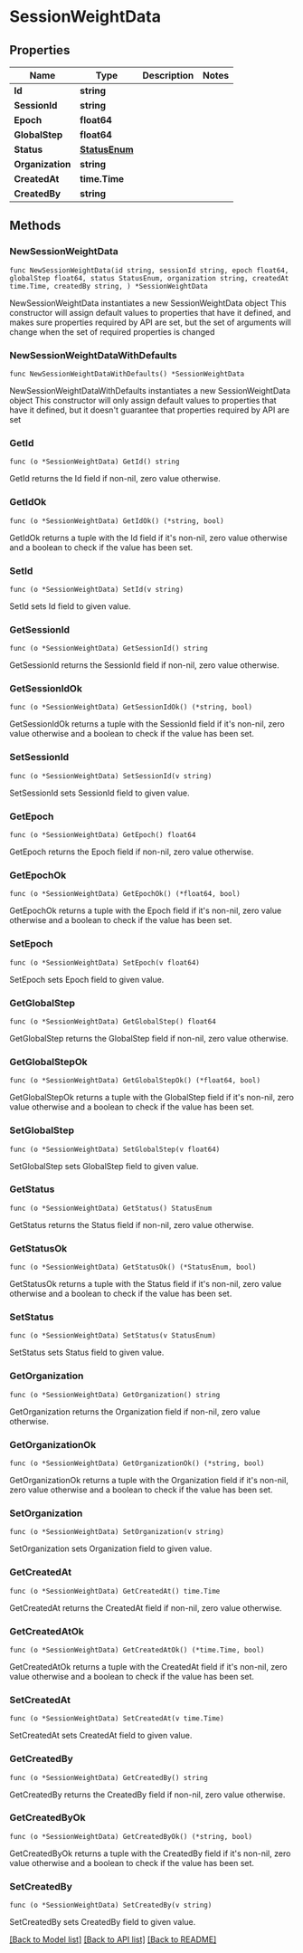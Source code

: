 # SessionWeightData

## Properties

Name | Type | Description | Notes
------------ | ------------- | ------------- | -------------
**Id** | **string** |  | 
**SessionId** | **string** |  | 
**Epoch** | **float64** |  | 
**GlobalStep** | **float64** |  | 
**Status** | [**StatusEnum**](StatusEnum.md) |  | 
**Organization** | **string** |  | 
**CreatedAt** | **time.Time** |  | 
**CreatedBy** | **string** |  | 

## Methods

### NewSessionWeightData

`func NewSessionWeightData(id string, sessionId string, epoch float64, globalStep float64, status StatusEnum, organization string, createdAt time.Time, createdBy string, ) *SessionWeightData`

NewSessionWeightData instantiates a new SessionWeightData object
This constructor will assign default values to properties that have it defined,
and makes sure properties required by API are set, but the set of arguments
will change when the set of required properties is changed

### NewSessionWeightDataWithDefaults

`func NewSessionWeightDataWithDefaults() *SessionWeightData`

NewSessionWeightDataWithDefaults instantiates a new SessionWeightData object
This constructor will only assign default values to properties that have it defined,
but it doesn't guarantee that properties required by API are set

### GetId

`func (o *SessionWeightData) GetId() string`

GetId returns the Id field if non-nil, zero value otherwise.

### GetIdOk

`func (o *SessionWeightData) GetIdOk() (*string, bool)`

GetIdOk returns a tuple with the Id field if it's non-nil, zero value otherwise
and a boolean to check if the value has been set.

### SetId

`func (o *SessionWeightData) SetId(v string)`

SetId sets Id field to given value.


### GetSessionId

`func (o *SessionWeightData) GetSessionId() string`

GetSessionId returns the SessionId field if non-nil, zero value otherwise.

### GetSessionIdOk

`func (o *SessionWeightData) GetSessionIdOk() (*string, bool)`

GetSessionIdOk returns a tuple with the SessionId field if it's non-nil, zero value otherwise
and a boolean to check if the value has been set.

### SetSessionId

`func (o *SessionWeightData) SetSessionId(v string)`

SetSessionId sets SessionId field to given value.


### GetEpoch

`func (o *SessionWeightData) GetEpoch() float64`

GetEpoch returns the Epoch field if non-nil, zero value otherwise.

### GetEpochOk

`func (o *SessionWeightData) GetEpochOk() (*float64, bool)`

GetEpochOk returns a tuple with the Epoch field if it's non-nil, zero value otherwise
and a boolean to check if the value has been set.

### SetEpoch

`func (o *SessionWeightData) SetEpoch(v float64)`

SetEpoch sets Epoch field to given value.


### GetGlobalStep

`func (o *SessionWeightData) GetGlobalStep() float64`

GetGlobalStep returns the GlobalStep field if non-nil, zero value otherwise.

### GetGlobalStepOk

`func (o *SessionWeightData) GetGlobalStepOk() (*float64, bool)`

GetGlobalStepOk returns a tuple with the GlobalStep field if it's non-nil, zero value otherwise
and a boolean to check if the value has been set.

### SetGlobalStep

`func (o *SessionWeightData) SetGlobalStep(v float64)`

SetGlobalStep sets GlobalStep field to given value.


### GetStatus

`func (o *SessionWeightData) GetStatus() StatusEnum`

GetStatus returns the Status field if non-nil, zero value otherwise.

### GetStatusOk

`func (o *SessionWeightData) GetStatusOk() (*StatusEnum, bool)`

GetStatusOk returns a tuple with the Status field if it's non-nil, zero value otherwise
and a boolean to check if the value has been set.

### SetStatus

`func (o *SessionWeightData) SetStatus(v StatusEnum)`

SetStatus sets Status field to given value.


### GetOrganization

`func (o *SessionWeightData) GetOrganization() string`

GetOrganization returns the Organization field if non-nil, zero value otherwise.

### GetOrganizationOk

`func (o *SessionWeightData) GetOrganizationOk() (*string, bool)`

GetOrganizationOk returns a tuple with the Organization field if it's non-nil, zero value otherwise
and a boolean to check if the value has been set.

### SetOrganization

`func (o *SessionWeightData) SetOrganization(v string)`

SetOrganization sets Organization field to given value.


### GetCreatedAt

`func (o *SessionWeightData) GetCreatedAt() time.Time`

GetCreatedAt returns the CreatedAt field if non-nil, zero value otherwise.

### GetCreatedAtOk

`func (o *SessionWeightData) GetCreatedAtOk() (*time.Time, bool)`

GetCreatedAtOk returns a tuple with the CreatedAt field if it's non-nil, zero value otherwise
and a boolean to check if the value has been set.

### SetCreatedAt

`func (o *SessionWeightData) SetCreatedAt(v time.Time)`

SetCreatedAt sets CreatedAt field to given value.


### GetCreatedBy

`func (o *SessionWeightData) GetCreatedBy() string`

GetCreatedBy returns the CreatedBy field if non-nil, zero value otherwise.

### GetCreatedByOk

`func (o *SessionWeightData) GetCreatedByOk() (*string, bool)`

GetCreatedByOk returns a tuple with the CreatedBy field if it's non-nil, zero value otherwise
and a boolean to check if the value has been set.

### SetCreatedBy

`func (o *SessionWeightData) SetCreatedBy(v string)`

SetCreatedBy sets CreatedBy field to given value.



[[Back to Model list]](../README.md#documentation-for-models) [[Back to API list]](../README.md#documentation-for-api-endpoints) [[Back to README]](../README.md)


